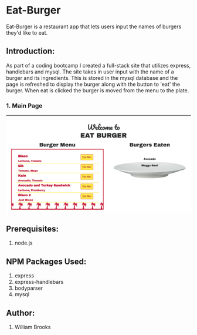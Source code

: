 # Eat-Burger
Eat-Burger is a restaurant app that lets users input the names of burgers they'd like to eat.


## Introduction:
As part of a coding bootcamp I created a full-stack site that utilizes express, handlebars and mysql. The site takes in user input with the name of a burger and its ingredients. This is stored in the mysql database and the page is refreshed to display the burger along with the button to 'eat' the burger. When eat is clicked the burger is moved from the menu to the plate.



### 1. Main Page
-----------------------------------------------
![Main Page](./eat-burger-main.png?raw=true "Eat Burger Main Page")

## Prerequisites:
1. node.js


## NPM Packages Used:
1. express  
2. express-handlebars
3. bodyparser
4. mysql

## Author:
1. William Brooks



